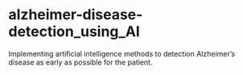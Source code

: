 # alzheimer-disease-detection_using_AI
Implementing artificial intelligence methods to detection Alzheimer’s disease as early as possible for the patient.
